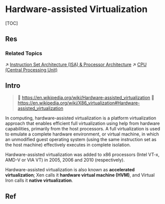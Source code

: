 # Hardware-assisted Virtualization

[TOC]



## Res
### Related Topics
↗ [Instruction Set Architecture (ISA) & Processor Architecture](../../../Computer%20Architecture/Instruction%20Set%20Architecture%20(ISA)%20&%20Processor%20Architecture/Instruction%20Set%20Architecture%20(ISA)%20&%20Processor%20Architecture.md)
↗ [CPU (Central Processing Unit)](../../../Computer%20Architecture/Computer%20Microarchitectures%20(Computer%20Organization)%20&%20von%20Neumann%20Model/🚦%20Computer%20Processors%20&%20Logic%20Chips/Microprocessors%20Unit%20(MPU)/CPU%20(Central%20Processing%20Unit)/CPU%20(Central%20Processing%20Unit).md)



## Intro
> 🔗 https://en.wikipedia.org/wiki/Hardware-assisted_virtualization
> 🔗 https://en.wikipedia.org/wiki/X86_virtualization#Hardware-assisted_virtualization

In computing, hardware-assisted virtualization is a platform virtualization approach that enables efficient full virtualization using help from hardware capabilities, primarily from the host processors. A full virtualization is used to emulate a complete hardware environment, or virtual machine, in which an unmodified guest operating system (using the same instruction set as the host machine) effectively executes in complete isolation. 

Hardware-assisted virtualization was added to x86 processors (Intel VT-x, AMD-V or VIA VT) in 2005, 2006 and 2010 (respectively).

Hardware-assisted virtualization is also known as **accelerated virtualization**; Xen calls it **hardware virtual machine (HVM)**, and Virtual Iron calls it **native virtualization**.



## Ref
